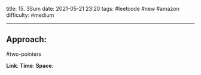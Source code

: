title: 15. 3Sum
date: 2021-05-21 23:20
tags: #leetcode #new #amazon 
difficulty: #medium

---
## Approach:
#two-pointers 


**Link**: 
**Time**:
**Space**:
